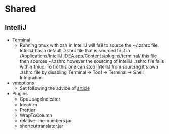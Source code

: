 # Shared

## IntelliJ
* [Terminal](https://www.jetbrains.com/help/idea/2016.3/terminal.html)
  * Running tmux with zsh in IntelliJ will fail to source the ~/.zshrc file.
    IntelliJ has a default .zshrc file that is sourced first in /Applications/IntelliJ IDEA.app/Contents/plugins/terminal/ this file then sources ~/.zshrc however the sourcing of IntelliJ .zshrc file fails within tmux.
    To fix this one can stop IntelliJ from sourcing it's own .zshrc file by disabling Terminal → Tool → Terminal → Shell Integration
* vmoptions
  * Set following the advice of [article](http://tomaszdziurko.com/2015/11/1-and-the-only-one-to-customize-intellij-idea-memory-settings/)
* Plugins
  * CpuUsageIndicator
  * IdeaVim
  * Prettier
  * WrapToColumn
  * relative-line-numbers.jar
  * shortcuttranslator.jar
